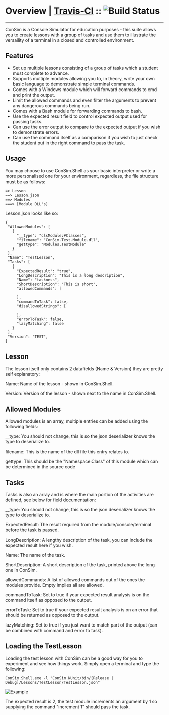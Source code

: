 # Overview | [Travis-CI](https://travis-ci.org/hazardfn/ConSim) :: ![Build Status](https://travis-ci.org/hazardfn/ConSim.svg)
--------
ConSim is a Console Simulator for education purposes - this suite allows you to create lessons with a group of tasks and use them
to illustrate the versaility of a terminal in a closed and controlled environment.

Features
--------
 * Set up multiple lessons consisting of a group of tasks which a student must complete to advance.
 * Supports multiple modules allowing you to, in theory, write your own basic language to demonstrate simple terminal commands.
 * Comes with a Windows module which will forward commands to cmd and print the output.
 * Limit the allowed commands and even filter the arguments to prevent any dangerous commands being run.
 * Comes with a Bash module for forwarding commands to bash.
 * Use the expected result field to control expected output used for passing tasks.
 * Can use the error output to compare to the expected output if you wish to demonstrate errors.
 * Can use the command itself as a comparison if you wish to just check the student put in the right command to pass the task.

Usage
--------
 You may choose to use ConSim.Shell as your basic interpreter or write a more personalised one for your environment,  regardless, the file structure must be as follows:

 ```
 => Lesson
 ==> Lesson.json
 ==> Modules
 ===> [Module DLL's]
 ```

 Lesson.json looks like so:

 ```
 {
  "AllowedModules": [
    {
      "__type": "clsModule:#Classes",
      "filename": "ConSim.Test.Module.dll",
      "gettype": "Modules.TestModule"
    }
  ],
  "Name": "TestLesson",
  "Tasks": [
    {
      "ExpectedResult": "true",
      "LongDescription": "This is a long description",
      "Name": "taskness",
      "ShortDescription": "This is short",
      "allowedCommands": [
    
      ],
      "commandToTask": false,
      "disallowedStrings": [
    
      ],
      "errorToTask": false,
      "lazyMatching": false
    }
  ],
  "Version": "TEST",
}
 ```

 Lesson
 -------------
 The lesson itself only contains 2 datafields (Name & Version) they are pretty self explanatory:

 Name: Name of the lesson - shown in ConSim.Shell.
 
 Version: Version of the lesson - shown next to the name in ConSim.Shell.


 Allowed Modules
 -------------
 Allowed modules is an array, multiple entries can be added using the following fields:

 __type: You should not change, this is so the json deserializer knows the type to deserialize to.
 
 filename: This is the name of the dll file this entry relates to.
 
 gettype: This should be the "Namespace.Class" of this module which can be determined in the source code


 Tasks
 -------------
 Tasks is also an array and is where the main portion of the activities are defined, see below for field documentation:

 __type: You should not change, this is so the json deserializer knows the type to deserialize to.
 
 ExpectedResult: The result required from the module/console/terminal before the task is passed.
 
 LongDescription: A lengthy description of the task, you can include the expected result here if you wish.
 
 Name: The name of the task.
 
 ShortDescription: A short description of the task, printed above the long one in ConSim.
 
 allowedCommands: A list of allowed commands out of the ones the modules provide. Empty implies all are allowed.
 
 commandToTask: Set to true if your expected result analysis is on the command itself as opposed to the output.
 
 errorToTask: Set to true if your expected result analysis is on an error that should be returned as opposed to the output.
 
 lazyMatching: Set to true if you just want to match part of the output (can be combined with command and error to task).

 Loading the TestLesson
 --------
 Loading the test lesson with ConSim can be a good way for you to experiment and see how things work. Simply open a  terminal and type the following:

 ```
 ConSim.Shell.exe -l "ConSim.NUnit/bin/[Release | Debug]/Lessons/TestLesson/TestLesson.json"
 ```
 ![Example](http://imageshack.com/a/img673/3586/A1RBZ2.png)

 The expected result is 2, the test module increments an argument by 1 so supplying the command "increment 1" should  pass the task.
